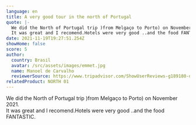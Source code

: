 ```yaml
---
language: en
title: A very good tour in the north of Portugal
quote: |-
  We did the North of Portugal trip )from Melgaço to Porto) on November 2021.\
  It was great and I recomend.Hotels were very good ..and the food FANTASTIC.
date: 2021-11-19T19:27:51.254Z
showHome: false
score: 5
author:
  country: Brasil
  avatar: /src/assets/images/emmet.jpg
  name: Manoel de Carvalho
  reviewerSource: https://www.tripadvisor.com/ShowUserReviews-g189180-d4105907-r819185374-Top_Bike_Tours_Portugal-Porto_Porto_District_Northern_Portugal.html
relatedProduct: NORTH 01
---
```


We did the North of Portugal trip )from Melgaço to Porto) on November 2021.\
It was great and I recomend.Hotels were very good ..and the food FANTASTIC.
